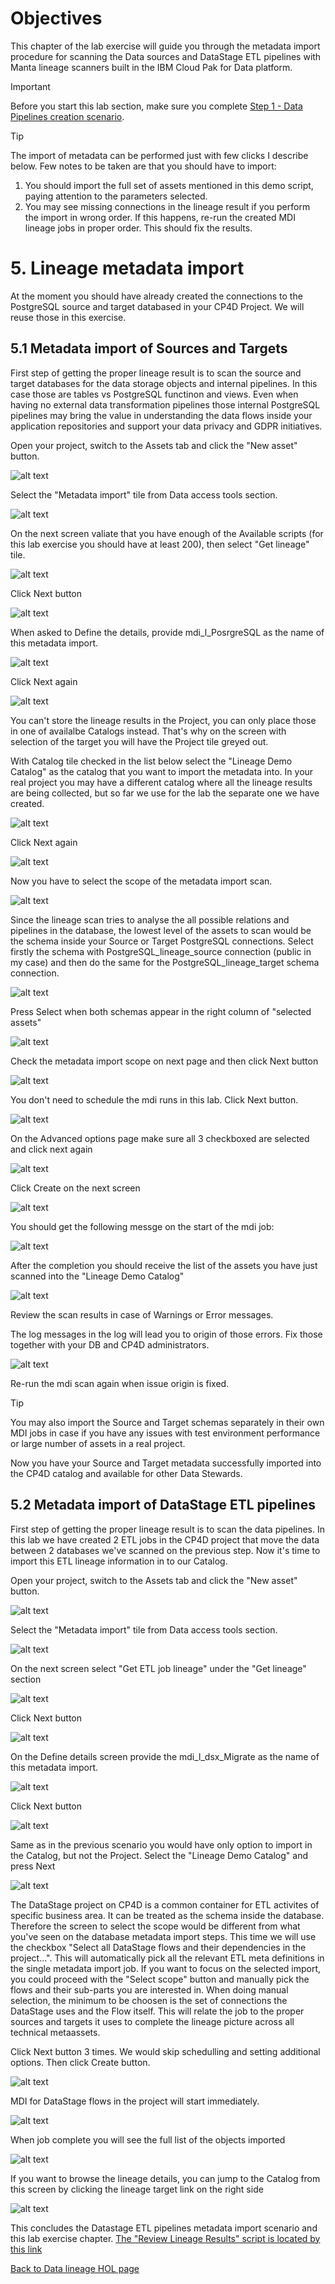 # Objectives

This chapter of the lab exercise will guide you through the metadata import procedure for scanning the Data sources and DataStage ETL pipelines with Manta lineage scanners built in the IBM Cloud Pak for Data platform.

> [!IMPORTANT]
> Before you start this lab section, make sure you complete [Step 1 - Data Pipelines creation scenario](/Data%20Lineage/Lab1_data_lineage_ETL_Postgres_1_Data_Pipelines_creation.md).

> [!TIP]
> The import of metadata can be performed just with few clicks I describe below. Few notes to be taken are that you should have to import:
>
> 1. You should import the full set of assets mentioned in this demo script, paying attention to the parameters selected.
> 2. You may see missing connections in the lineage result if you perform the import in wrong order. If this happens, re-run the created MDI lineage jobs in proper order. This should fix the results.

# 5. Lineage metadata import

At the moment you should have already created the connections to the PostgreSQL source and target databased in your CP4D Project. We will reuse those in this exercise.

## 5.1 Metadata import of Sources and Targets

First step of getting the proper lineage result is to scan the source and target databases for the data storage objects and internal pipelines. In this case those are tables vs PostgreSQL functinon and views. Even when having no external data transformation pipelines those internal PostgreSQL pipelines may bring the value in understanding the data flows inside your application repositories and support your data privacy and GDPR initiatives.

Open your project, switch to the Assets tab and click the "New asset" button.

![alt text](/Data%20Lineage/images/mdi_l_db-0.png)

Select the "Metadata import" tile from Data access tools section.

![alt text](/Data%20Lineage/images/mdi_l_db-1.png)

On the next screen valiate that you have enough of the Available scripts (for this lab exercise you should have at least 200), then select "Get lineage" tile.

![alt text](/Data%20Lineage/images/mdi_l_db-2.png)

Click Next button

![alt text](/Data%20Lineage/images/mdi_l_db-3.png)

When asked to Define the details, provide mdi_l_PosrgreSQL as the name of this metadata import.

![alt text](/Data%20Lineage/images/mdi_l_db-4.png)

Click Next again

![alt text](/Data%20Lineage/images/mdi_l_db-3.png)

You can't store the lineage results in the Project, you can only place those in one of availalbe Catalogs instead. That's why on the screen with selection of the target you will have the Project tile greyed out.

With Catalog tile checked in the list below select the "Lineage Demo Catalog" as the catalog that you want to import the metadata into. In your real project you may have a different catalog where all the lineage results are being collected, but so far we use for the lab the separate one we have created.

![alt text](/Data%20Lineage/images/mdi_l_db-5.png)

Click Next again

![alt text](/Data%20Lineage/images/mdi_l_db-3.png)

Now you have to select the scope of the metadata import scan.

![alt text](/Data%20Lineage/images/mdi_l_db-6.png)

Since the lineage scan tries to analyse the all possible relations and pipelines in the database, the lowest level of the assets to scan would be the schema inside your Source or Target PostgreSQL connections. Select firstly the schema with PostgreSQL_lineage_source connection (public in my case) and then do the same for the PostgreSQL_lineage_target schema connection.

![alt text](/Data%20Lineage/images/mdi_l_db-7.png)

Press Select when both schemas appear in the right column of "selected assets"

![alt text](/Data%20Lineage/images/mdi_l_db-8.png)

Check the metadata import scope on next page and then click Next button

![alt text](/Data%20Lineage/images/mdi_l_db-9.png)

You don't need to schedule the mdi runs in this lab. Click Next button.

![alt text](/Data%20Lineage/images/mdi_l_db-3.png)

On the Advanced options page make sure all 3 checkboxed are selected and click next again

![alt text](/Data%20Lineage/images/mdi_l_db-10.png)

Click Create on the next screen

![alt text](/Data%20Lineage/images/mdi_l_db-11.png)

You should get the following messge on the start of the mdi job:

![alt text](/Data%20Lineage/images/mdi_l_db-12.png)

After the completion you should receive the list of the assets you have just scanned into the "Lineage Demo Catalog"

![alt text](/Data%20Lineage/images/mdi_l_db-13.png)

Review the scan results in case of Warnings or Error messages.

The log messages in the log will lead you to origin of those errors. Fix those together with your DB and CP4D administrators.

![alt text](/Data%20Lineage/images/mdi_l_db-14.png)

Re-run the mdi scan again when issue origin is fixed.

> [!TIP]
> You may also import the Source and Target schemas separately in their own MDI jobs in case if you have any issues with test environment performance or large number of assets in a real project.

Now you have your Source and Target metadata successfully imported into the CP4D catalog and available for other Data Stewards.

## 5.2 Metadata import of DataStage ETL pipelines

First step of getting the proper lineage result is to scan the data pipelines. In this lab we have created 2 ETL jobs in the CP4D project that move the data between 2 databases we've scanned on the previous step. Now it's time to import this ETL lineage information in to our Catalog.

Open your project, switch to the Assets tab and click the "New asset" button.

![alt text](/Data%20Lineage/images/mdi_l_db-0.png)

Select the "Metadata import" tile from Data access tools section.

![alt text](/Data%20Lineage/images/mdi_l_db-1.png)

On the next screen select "Get ETL job lineage" under the "Get lineage" section

![alt text](/Data%20Lineage/images/mdi_l_dsx-0.png)

Click Next button

![alt text](/Data%20Lineage/images/mdi_l_dsx-1.png)

On the Define details screen provide the mdi_l_dsx_Migrate as the name of this metadata import.

![alt text](/Data%20Lineage/images/mdi_l_dsx-2.png)

Click Next button

![alt text](/Data%20Lineage/images/mdi_l_dsx-1.png)

Same as in the previous scenario you would have only option to import in the Catalog, but not the Project. Select the "Lineage Demo Catalog" and press Next

![alt text](/Data%20Lineage/images/mdi_l_dsx-3.png)

The DataStage project on CP4D is a common container for ETL activites of specific business area. It can be treated as the schema inside the database. Therefore the screen to select the scope would be different from what you've seen on the database metadata import steps. This time we will use the checkbox "Select all DataStage flows and their dependencies in the project...". This will automatically pick all the relevant ETL meta definitions in the single metadata import job. If you want to focus on the selected import, you could proceed with the "Select scope" button and manually pick the flows and their sub-parts you are interested in. When doing manual selection, the minimum to be choosen is the set of connections the DataStage uses and the Flow itself. This will relate the job to the proper sources and targets it uses to complete the lineage picture across all technical metaassets.

Click Next button 3 times. We would skip schedulling and setting additional options. Then click Create button.

![alt text](/Data%20Lineage/images/mdi_l_dsx-4.png)

MDI for DataStage flows in the project will start immediately.

![alt text](/Data%20Lineage/images/mdi_l_dsx-5.png)

When job complete you will see the full list of the objects imported

![alt text](/Data%20Lineage/images/mdi_l_dsx-6.png)

If you want to browse the lineage details, you can jump to the Catalog from this screen by clicking the lineage target link on the right side

![alt text](/Data%20Lineage/images/mdi_l_dsx-7.png)

This concludes the Datastage ETL pipelines metadata import scenario and this lab exercise chapter. [The "Review Lineage Results" script is located by this link](/Data%20Lineage/Lab1_data_lineage_ETL_Postgres_3_Lineage_review.md)

[Back to Data lineage HOL page](/Data%20Lineage/Data_Lineage_lab_exercise.md)
